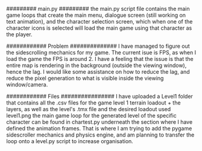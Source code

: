 ######### main.py #########
the main.py script file contains the main game loops that create the main menu, dialogue screen (still working on text animation), and the character selection screen,
which when one of the character icons is selected will load the main game using that character as the player. 

############ Problem ##############
I have managed to figure out the sidescrolling mechanics for my game.
The current isue is FPS, as when I load the game the FPS is around 2. 
I have a feeling that the issue is that the entire map is rendering in the background (outside the viewing window), hence the lag. 
I would like some assistance on how to reduce the lag, and reduce the pixel generation to what is visible inside the viewing window/camera.

############ Files ################
I have uploaded a Level1 folder that contains all the .csv files for the game level 1 terrain loadout + the layers, as well as the level's .tmx file and the desired loadout 
used level1.png 
the main game loop for the generated level of the specific character can be found in chartest.py underneath the section where I have defined the animation frames.
That is where I am trying to add the pygame sidescroller mechanics and physics engine, and am planning to transfer the loop onto a level.py script to increase organisation. 
